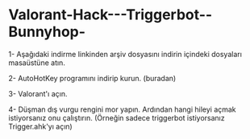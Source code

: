 # Valorant-Hack---Triggerbot--Bunnyhop-

1- Aşağıdaki indirme linkinden arşiv dosyasını indirin içindeki dosyaları masaüstüne atın.

2- AutoHotKey programını indirip kurun. (buradan)

3- Valorant'ı açın.

4- Düşman dış vurgu rengini mor yapın. Ardından hangi hileyi açmak istiyorsanız onu çalıştırın. (Örneğin sadece triggerbot istiyorsanız Trigger.ahk'yı açın)
